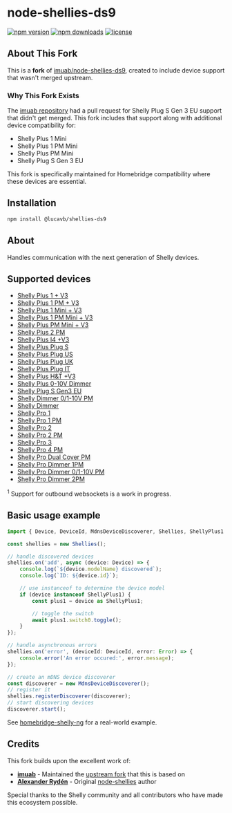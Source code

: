 # node-shellies-ds9

[![npm version](https://img.shields.io/npm/v/@lucavb/shellies-ds9.svg?style=flat-square)](https://www.npmjs.com/package/@lucavb/shellies-ds9)
[![npm downloads](https://img.shields.io/npm/dm/@lucavb/shellies-ds9.svg?style=flat-square)](https://www.npmjs.com/package/@lucavb/shellies-ds9)
[![license](https://img.shields.io/npm/l/@lucavb/shellies-ds9.svg?style=flat-square)](https://github.com/lucavb/node-shellies-ds9/blob/main/LICENSE)

## About This Fork

This is a **fork** of [imuab/node-shellies-ds9](https://github.com/imuab/node-shellies-ds9), created to include device support that wasn't merged upstream.

### Why This Fork Exists

The [imuab repository](https://github.com/imuab/node-shellies-ds9) had a pull request for Shelly Plug S Gen 3 EU support that didn't get merged. This fork includes that support along with additional device compatibility for:

- Shelly Plus 1 Mini
- Shelly Plus 1 PM Mini
- Shelly Plus PM Mini
- Shelly Plug S Gen 3 EU

This fork is specifically maintained for Homebridge compatibility where these devices are essential.

## Installation

```bash
npm install @lucavb/shellies-ds9
```

## About

Handles communication with the next generation of Shelly devices.

## Supported devices

- [Shelly Plus 1 + V3](https://shelly-api-docs.shelly.cloud/gen2/Devices/Gen2/ShellyPlus1)
- [Shelly Plus 1 PM + V3](https://shelly-api-docs.shelly.cloud/gen2/Devices/Gen2/ShellyPlus1PM)
- [Shelly Plus 1 Mini + V3](https://shelly-api-docs.shelly.cloud/gen2/Devices/Gen2/ShellyPlus1)
- [Shelly Plus 1 PM Mini + V3](https://shelly-api-docs.shelly.cloud/gen2/Devices/Gen2/ShellyPlus1PM)
- [Shelly Plus PM Mini + V3](https://shelly-api-docs.shelly.cloud/gen2/Devices/Gen2/ShellyPlusPMMini)
- [Shelly Plus 2 PM](https://shelly-api-docs.shelly.cloud/gen2/Devices/Gen2/ShellyPlus2PM)
- [Shelly Plus I4 +V3](https://shelly-api-docs.shelly.cloud/gen2/Devices/Gen2/ShellyPlusI4)
- [Shelly Plus Plug S](https://kb.shelly.cloud/knowledge-base/shelly-plus-plug-s-1)
- [Shelly Plus Plug US](https://shelly-api-docs.shelly.cloud/gen2/Devices/Gen2/ShellyPlugUS)
- [Shelly Plus Plug UK](https://shelly-api-docs.shelly.cloud/gen2/Devices/Gen2/ShellyPlusPlugUK)
- [Shelly Plus Plug IT](https://shelly-api-docs.shelly.cloud/gen2/Devices/Gen2/ShellyPlusPlugIT)
- [Shelly Plus H&T +V3](https://shelly-api-docs.shelly.cloud/gen2/Devices/Gen2/ShellyPlusHT)
- [Shelly Plus 0-10V Dimmer](https://shelly-api-docs.shelly.cloud/gen2/Devices/Gen2/ShellyPlus10V)
- [Shelly Plug S Gen3 EU](https://kb.shelly.cloud/knowledge-base/shelly-plug-s-mtr-gen3)
- [Shelly Dimmer 0/1-10V PM](https://shelly-api-docs.shelly.cloud/gen2/Devices/Gen3/ShellyDimmer0110VPMG3)
- [Shelly Dimmer](https://shelly-api-docs.shelly.cloud/gen2/Devices/Gen3/ShellyDimmerG3)
- [Shelly Pro 1](https://shelly-api-docs.shelly.cloud/gen2/Devices/Gen2/ShellyPro1)
- [Shelly Pro 1 PM](https://shelly-api-docs.shelly.cloud/gen2/Devices/Gen2/ShellyPro1PM)
- [Shelly Pro 2](https://shelly-api-docs.shelly.cloud/gen2/Devices/Gen2/ShellyPro2)
- [Shelly Pro 2 PM](https://shelly-api-docs.shelly.cloud/gen2/Devices/Gen2/ShellyPro2PM)
- [Shelly Pro 3](https://shelly-api-docs.shelly.cloud/gen2/Devices/Gen2/ShellyPro3)
- [Shelly Pro 4 PM](https://shelly-api-docs.shelly.cloud/gen2/Devices/Gen2/ShellyPro4PM)
- [Shelly Pro Dual Cover PM](https://shelly-api-docs.shelly.cloud/gen2/Devices/Gen2/ShellyProDualCoverPM)
- [Shelly Pro Dimmer 1PM](https://shelly-api-docs.shelly.cloud/gen2/Devices/Gen2/ShellyProDimmer1PM)
- [Shelly Pro Dimmer 0/1-10V PM](https://shelly-api-docs.shelly.cloud/gen2/Devices/Gen2/ShellyProDimmer0110VPM)
- [Shelly Pro Dimmer 2PM](https://shelly-api-docs.shelly.cloud/gen2/Devices/Gen2/ShellyProDimmer2PM)

<sup>1</sup> Support for outbound websockets is a work in progress.

## Basic usage example

```typescript
import { Device, DeviceId, MdnsDeviceDiscoverer, Shellies, ShellyPlus1 } from '@lucavb/shellies-ds9';

const shellies = new Shellies();

// handle discovered devices
shellies.on('add', async (device: Device) => {
    console.log(`${device.modelName} discovered`);
    console.log(`ID: ${device.id}`);

    // use instanceof to determine the device model
    if (device instanceof ShellyPlus1) {
        const plus1 = device as ShellyPlus1;

        // toggle the switch
        await plus1.switch0.toggle();
    }
});

// handle asynchronous errors
shellies.on('error', (deviceId: DeviceId, error: Error) => {
    console.error('An error occured:', error.message);
});

// create an mDNS device discoverer
const discoverer = new MdnsDeviceDiscoverer();
// register it
shellies.registerDiscoverer(discoverer);
// start discovering devices
discoverer.start();
```

See [homebridge-shelly-ng]() for a real-world example.

## Credits

This fork builds upon the excellent work of:

- **[imuab](https://github.com/imuab)** - Maintained the [upstream fork](https://github.com/imuab/node-shellies-ds9) that this is based on
- **[Alexander Rydén](https://github.com/alexryd)** - Original [node-shellies](https://github.com/alexryd/node-shellies) author

Special thanks to the Shelly community and all contributors who have made this ecosystem possible.
